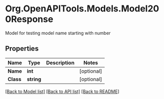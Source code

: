 # Org.OpenAPITools.Models.Model200Response
Model for testing model name starting with number
## Properties

Name | Type | Description | Notes
------------ | ------------- | ------------- | -------------
**Name** | **int** |  | [optional] 
**Class** | **string** |  | [optional] 

[[Back to Model list]](../README.md#documentation-for-models) [[Back to API list]](../README.md#documentation-for-api-endpoints) [[Back to README]](../README.md)

